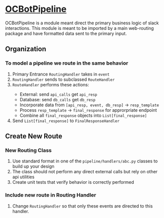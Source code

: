 
# [OCBotPipeline](https://github.com/OperationCode/operation_code_pybot/ocbot/pipeline)


OCBotPipeline is a module meant direct the primary business logic of slack interactions. This module is meant to be imported by a main web-routing package and have formatted data sent to the primary input. 

## Organization

### To model a pipeline we route in the same behavior

<ol>
    <li>Primary Entrance <code>RoutingHandler</code> takes in <code>event</code></li>
    <li><code>RoutingHandler</code> sends to subclassed <code>RouteHandler</code></li>
    <li><code>RouteHandler</code> performs these actions:</li>
    <ul>
        <li>External: send <code>api_calls</code> get <code>api_resp</code></li>
        <li>Database: send <code>db_calls</code> get <code>db_resp</code></li>
        <li>Incorporate data from <code>[api_resp, event, db_resp]</code> → <code>resp_template</code></li>
        <li>Process <code>resp_template</code> → <code>final_response</code> for approrpriate endpoint</li>
        <li>Combine all <code>final_response</code> objects into <code>List[final_response]</code></li>
         </ul>
    <li>Send <code>List[final_response]</code> to <code>FinalResponseHandler</code></li>  
</ol>


## Create New Route

### New Routing Class

1. Use standard format in one of the <code>pipeline/handlers/abc.py</code> classes to build up your design
2. The class should not perform any direct external calls but rely on other api utilities
3. Create unit tests that verify behavior is correctly performed

### Include new route in Routing Handler
1. Change <code>RoutingHandler</code> so that only these events are directed to this handler.


